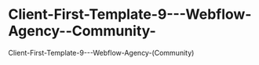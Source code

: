 # Client-First-Template-9---Webflow-Agency--Community-
Client-First-Template-9---Webflow-Agency-(Community)
